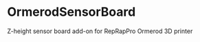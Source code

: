 OrmerodSensorBoard
==================

Z-height sensor board add-on for RepRapPro Ormerod 3D printer

